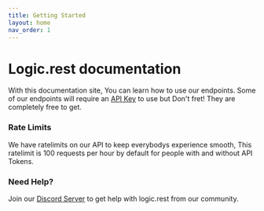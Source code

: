 ```yaml
---
title: Getting Started
layout: home
nav_order: 1
---
```


# **Logic.rest documentation**
With this documentation site, You can learn how to use our endpoints. Some of our endpoints will require an [API Key](https://tokens.logic.rest) to use but Don't fret! They are completely free to get.


### Rate Limits
We have ratelimits on our API to keep everybodys experience smooth, This ratelimit is 100 requests per hour by default for people with and without API Tokens.

### Need Help?
Join our [Discord Server](https://discord.com/invite/WCYvdDCP7m) to get help with logic.rest from our community.
